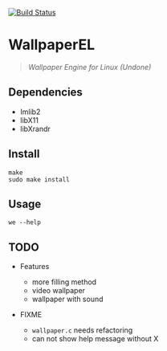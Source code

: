 [![Build Status](https://travis-ci.org/QingQiz/WallpaperEL.svg?branch=master)](https://travis-ci.org/QingQiz/WallpaperEL)
# WallpaperEL

> *Wallpaper Engine for Linux (Undone)*

## Dependencies

- Imlib2
- libX11
- libXrandr

## Install

```shell
make
sudo make install
```

## Usage

```shell
we --help
```

## TODO

- Features

    - more filling method
    - video wallpaper
    - wallpaper with sound
    

- FIXME

    - `wallpaper.c` needs refactoring
    - can not show help message without X

